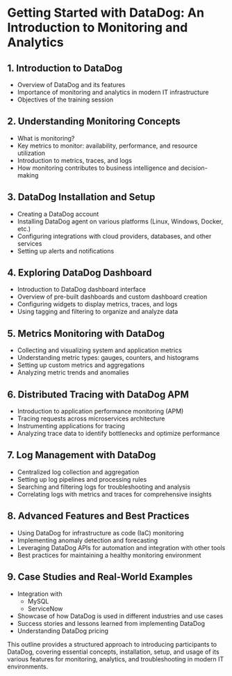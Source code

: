 # Getting Started with DataDog: An Introduction to Monitoring and Analytics

## 1. Introduction to DataDog

- Overview of DataDog and its features
- Importance of monitoring and analytics in modern IT infrastructure
- Objectives of the training session

## 2. Understanding Monitoring Concepts

- What is monitoring?
- Key metrics to monitor: availability, performance, and resource utilization
- Introduction to metrics, traces, and logs
- How monitoring contributes to business intelligence and decision-making

## 3. DataDog Installation and Setup

- Creating a DataDog account
- Installing DataDog agent on various platforms (Linux, Windows, Docker, etc.)
- Configuring integrations with cloud providers, databases, and other services
- Setting up alerts and notifications

## 4. Exploring DataDog Dashboard

- Introduction to DataDog dashboard interface
- Overview of pre-built dashboards and custom dashboard creation
- Configuring widgets to display metrics, traces, and logs
- Using tagging and filtering to organize and analyze data

## 5. Metrics Monitoring with DataDog

- Collecting and visualizing system and application metrics
- Understanding metric types: gauges, counters, and histograms
- Setting up custom metrics and aggregations
- Analyzing metric trends and anomalies

## 6. Distributed Tracing with DataDog APM

- Introduction to application performance monitoring (APM)
- Tracing requests across microservices architecture
- Instrumenting applications for tracing
- Analyzing trace data to identify bottlenecks and optimize performance

## 7. Log Management with DataDog

- Centralized log collection and aggregation
- Setting up log pipelines and processing rules
- Searching and filtering logs for troubleshooting and analysis
- Correlating logs with metrics and traces for comprehensive insights

## 8. Advanced Features and Best Practices

- Using DataDog for infrastructure as code (IaC) monitoring
- Implementing anomaly detection and forecasting
- Leveraging DataDog APIs for automation and integration with other tools
- Best practices for maintaining a healthy monitoring environment

## 9. Case Studies and Real-World Examples

- Integration with
  - MySQL
  - ServiceNow
- Showcase of how DataDog is used in different industries and use cases
- Success stories and lessons learned from implementing DataDog
- Understanding DataDog pricing

This outline provides a structured approach to introducing participants to DataDog, covering essential concepts, installation, setup, and usage of its various features for monitoring, analytics, and troubleshooting in modern IT environments.
